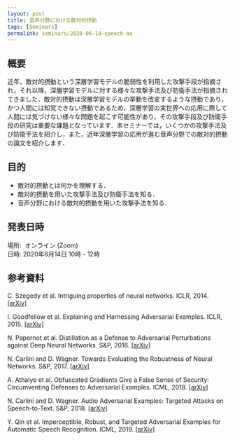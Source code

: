 ```yaml
---
layout: post
title: 音声分野における敵対的摂動
tags: [Seminars]
permalink: seminars/2020-06-14-speech-ae
---
```


## 概要
近年，敵対的摂動という深層学習モデルの脆弱性を利用した攻撃手段が指摘され，それ以降，深層学習モデルに対する様々な攻撃手法及び防衛手法が指摘されてきました．敵対的摂動は深層学習モデルの挙動を改変するような摂動であり，かつ人間には知覚できない摂動であるため，深層学習の実世界への応用に際して人間には気づけない様々な問題を起こす可能性があり，その攻撃手段及び防衛手段の研究は重要な課題となっています．本セミナーでは，いくつかの攻撃手法及び防衛手法を紹介し，また，近年深層学習の応用が進む音声分野での敵対的摂動の論文を紹介します．

## 目的
- 敵対的摂動とは何かを理解する．
- 敵対的摂動を用いた攻撃手法及び防衛手法を知る．
- 音声分野における敵対的摂動を用いた攻撃手法を知る．

## 発表日時
場所:  オンライン (Zoom) \
日時: 2020年6月14日 10時 - 12時

## 参考資料
C. Szegedy et al. Intriguing properties of neural networks. ICLR, 2014. [[arXiv]](https://arxiv.org/abs/1312.6199)

I. Goodfellow et al. Explaining and Harnessing Adversarial Examples. ICLR, 2015. [[arXiv]](https://arxiv.org/abs/1412.6572)

N. Papernot et al. Distillation as a Defense to Adversarial Perturbations against Deep Neural Networks. S&P, 2016. [[arXiv]](https://arxiv.org/abs/1511.04508)

N. Carlini and D. Wagner. Towards Evaluating the Robustness of Neural Networks. S&P, 2017. [[arXiv]](https://arxiv.org/abs/1608.04644)

A. Athalye et al. Obfuscated Gradients Give a False Sense of Security: Circumventing Defenses to Adversarial Examples. ICML, 2018. [[arXiv]](https://arxiv.org/abs/1802.00420)

N. Carlini and D. Wagner. Audio Adversarial Examples: Targeted Attacks on Speech-to-Text. S&P, 2018. [[arXiv]](https://arxiv.org/abs/1801.01944)

Y. Qin et al. Imperceptible, Robust, and Targeted Adversarial Examples for Automatic Speech Recognition. ICML, 2019. [[arXiv]](https://arxiv.org/abs/1903.10346)